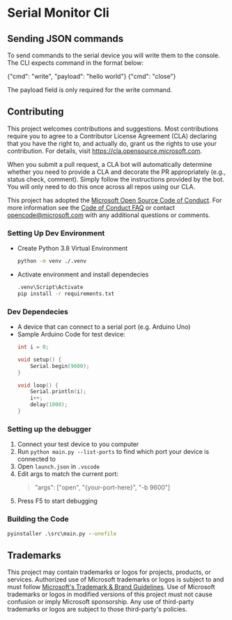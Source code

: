 # Serial Monitor Cli

## Sending JSON commands

To send commands to the serial device you will write them to the console. The CLI expects command in the format below:

{"cmd": "write", "payload": "hello world"}
{"cmd": "close"}

The payload field is only required for the write command.

## Contributing

This project welcomes contributions and suggestions.  Most contributions require you to agree to a
Contributor License Agreement (CLA) declaring that you have the right to, and actually do, grant us
the rights to use your contribution. For details, visit https://cla.opensource.microsoft.com.

When you submit a pull request, a CLA bot will automatically determine whether you need to provide
a CLA and decorate the PR appropriately (e.g., status check, comment). Simply follow the instructions
provided by the bot. You will only need to do this once across all repos using our CLA.

This project has adopted the [Microsoft Open Source Code of Conduct](https://opensource.microsoft.com/codeofconduct/).
For more information see the [Code of Conduct FAQ](https://opensource.microsoft.com/codeofconduct/faq/) or
contact [opencode@microsoft.com](mailto:opencode@microsoft.com) with any additional questions or comments.

### Setting Up Dev Environment

- Create Python 3.8 Virtual Environment
	```cmd
	python -m venv ./.venv
	```
- Activate environment and install dependecies
	```cmd
	.venv\Script\Activate
	pip install -r requirements.txt
	```

### Dev Dependecies

- A device that can connect to a serial port (e.g. Arduino Uno)
- Sample Arduino Code for test device:
    ```C++
    int i = 0;

    void setup() {
        Serial.begin(9600);
    }

    void loop() {
        Serial.println(i);
        i++;
        delay(1000);
    }
    ```
### Setting up the debugger

1. Connect your test device to you computer
1. Run `python main.py --list-ports` to find which port your device is connected to
1. Open `launch.json` in `.vscode`
1. Edit args to match the current port: 
    > "args": ["open", "{your-port-here}", "-b 9600"]
1. Press F5 to start debugging

### Building the Code
```cmd
pyinstaller .\src\main.py --onefile
```

## Trademarks

This project may contain trademarks or logos for projects, products, or services. Authorized use of Microsoft 
trademarks or logos is subject to and must follow 
[Microsoft's Trademark & Brand Guidelines](https://www.microsoft.com/en-us/legal/intellectualproperty/trademarks/usage/general).
Use of Microsoft trademarks or logos in modified versions of this project must not cause confusion or imply Microsoft sponsorship.
Any use of third-party trademarks or logos are subject to those third-party's policies.
